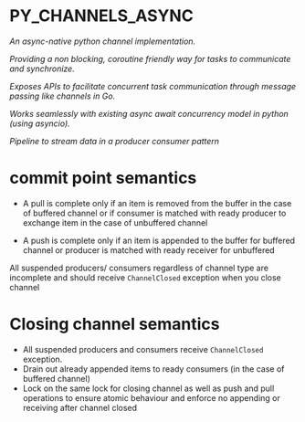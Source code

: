 # PY_CHANNELS_ASYNC

_An async-native python channel implementation._

_Providing a non blocking, coroutine friendly way for tasks to communicate and synchronize._

_Exposes APIs to facilitate concurrent task communication through message passing
like channels in Go._

_Works seamlessly with existing async await concurrency model in python (using asyncio)._

_Pipeline to stream data in a producer consumer pattern_

# commit point semantics

- A pull is complete only if an item is removed from the buffer in the case of buffered
  channel or if consumer is matched with ready
  producer to exchange item in the case of unbuffered channel

- A push is complete only if an item is appended to the buffer for buffered channel
  or producer is matched with ready receiver for unbuffered

All suspended producers/ consumers regardless of channel type are incomplete and
should receive `ChannelClosed` exception when you close
channel

# Closing channel semantics

- All suspended producers and consumers receive `ChannelClosed` exception.
- Drain out already appended items to ready consumers (in the case of buffered channel)
- Lock on the same lock for closing channel as well as push and pull operations to
  ensure atomic behaviour and enforce no appending or receiving after channel closed
